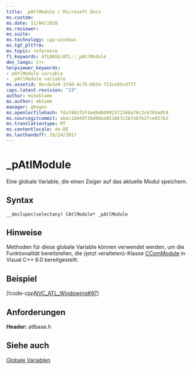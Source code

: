 ```yaml
---
title: _pAtlModule | Microsoft Docs
ms.custom: 
ms.date: 11/04/2016
ms.reviewer: 
ms.suite: 
ms.technology: cpp-windows
ms.tgt_pltfrm: 
ms.topic: reference
f1_keywords: ATLBASE/ATL::_pAtlModule
dev_langs: C++
helpviewer_keywords:
- pAtlModule variable
- _pAtlModule variable
ms.assetid: 0ecde3a9-3f4d-4c7b-bb54-713ce05c4777
caps.latest.revision: "13"
author: mikeblome
ms.author: mblome
manager: ghogen
ms.openlocfilehash: fda7463fbf4ad9d60092572266a78c2c67b9ad59
ms.sourcegitcommit: ebec1d449f2bd98aa851667c2bfeb7e27ce657b2
ms.translationtype: MT
ms.contentlocale: de-DE
ms.lasthandoff: 10/24/2017
---
```

# <a name="patlmodule"></a>_pAtlModule
Eine globale Variable, die einen Zeiger auf das aktuelle Modul speichern.  
  
## <a name="syntax"></a>Syntax  
  
```  
__declspec(selectany) CAtlModule* _pAtlModule  
```  
  
## <a name="remarks"></a>Hinweise  
 Methoden für diese globale Variable können verwendet werden, um die Funktionalität bereitstellen, die (jetzt veralteten)-Klasse [CComModule](../../atl/reference/ccommodule-class.md) in Visual C++ 6.0 bereitgestellt.  
  
## <a name="example"></a>Beispiel  
 [!code-cpp[NVC_ATL_Windowing#97](../../atl/codesnippet/cpp/patlmodule_1.cpp)]  
  
## <a name="requirements"></a>Anforderungen  
 **Header:** atlbase.h  
  
## <a name="see-also"></a>Siehe auch  
 [Globale Variablen](../../atl/reference/atl-global-variables.md)



